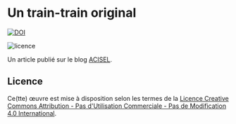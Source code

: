# Un train-train original

[![DOI](https://zenodo.org/badge/DOI/10.5281/zenodo.5655288.svg)](https://doi.org/10.5281/zenodo.5655288)

![licence](https://i.creativecommons.org/l/by-nc-nd/4.0/88x31.png)

Un article publié sur le blog [ACISEL](https://acisel.chasset.net).

## Licence

Ce(tte) œuvre est mise à disposition selon les termes de la [Licence Creative Commons Attribution - Pas d&#39;Utilisation Commerciale - Pas de Modification 4.0 International](http://creativecommons.org/licenses/by-nc-nd/4.0/).
